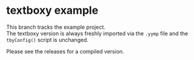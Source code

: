 # textboxy example
This branch tracks the example project.  
The textboxy version is always freshly imported via the `.yymp` file and the `tbyConfig()` script is unchanged.

Please see the releases for a compiled version.
